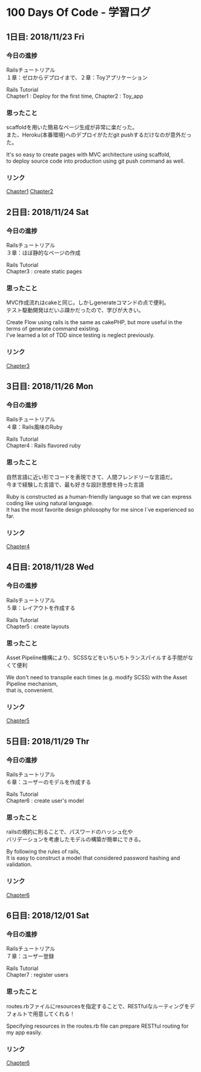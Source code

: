 # 100 Days Of Code - 学習ログ

## 1日目: 2018/11/23 Fri
### **今日の進捗**
Railsチュートリアル  
１章：ゼロからデプロイまで、２章：Toyアプリケーション

Rails Tutorial  
Chapter1 : Deploy for the first time, Chapter2 : Toy_app

### **思ったこと**
scaffoldを用いた簡易なページ生成が非常に楽だった。  
また、Heroku(本番環境)へのデプロイがただgit pushするだけなのが意外だった。

It's so easy to create pages with MVC architecture using scaffold,  
to deploy source code into production using git push command as well.

### **リンク**
[Chapter1](https://github.com/Natch/railstutorial_hello_app)
[Chapter2](https://github.com/Natch/railstutorial_toy_app)



## 2日目: 2018/11/24 Sat
### **今日の進捗**
Railsチュートリアル  
３章：ほぼ静的なページの作成

Rails Tutorial  
Chapter3 : create static pages

### **思ったこと**
MVC作成流れはcakeと同じ。しかしgenerateコマンドの点で便利。  
テスト駆動開発はだいぶ疎かだったので、学びが大きい。

Create Flow using rails is the same as cakePHP, but more useful in the terms of generate command existing.  
I've learned a lot of TDD since testing is neglect previously.

### **リンク**
[Chapter3](https://github.com/Natch/railstutorial_sample_app)



## 3日目: 2018/11/26 Mon
### **今日の進捗**
Railsチュートリアル  
４章：Rails風味のRuby

Rails Tutorial  
Chapter4 : Rails flavored ruby

### **思ったこと**
自然言語に近い形でコードを表現できて、人間フレンドリーな言語だ。  
今まで経験した言語で、最も好きな設計思想を持った言語

Ruby is constructed as a human-friendly language so that we can express coding like using natural language.  
It has the most favorite design philosophy for me since I`ve experienced so far.

### **リンク**
[Chapter4](https://github.com/Natch/railstutorial_sample_app)



## 4日目: 2018/11/28 Wed
### **今日の進捗**
Railsチュートリアル  
５章：レイアウトを作成する

Rails Tutorial  
Chapter5 : create layouts

### **思ったこと**
Asset Pipeline機構により、SCSSなどをいちいちトランスパイルする手間がなくて便利  

We don't need to transpile each times (e.g. modify SCSS) with the Asset Pipeline mechanism,  
that is, convenient.

### **リンク**
[Chapter5](https://github.com/Natch/railstutorial_sample_app)



## 5日目: 2018/11/29 Thr
### **今日の進捗**
Railsチュートリアル  
６章：ユーザーのモデルを作成する

Rails Tutorial  
Chapter6 : create user's model

### **思ったこと**
railsの規約に則ることで、パスワードのハッシュ化や  
バリデーションを考慮したモデルの構築が簡単にできる。

By following the rules of rails,  
It is easy to construct a model that considered password hashing and validation.

### **リンク**
[Chapter6](https://github.com/Natch/railstutorial_sample_app)



## 6日目: 2018/12/01 Sat
### **今日の進捗**
Railsチュートリアル  
７章：ユーザー登録

Rails Tutorial  
Chapter7 : register users

### **思ったこと**
routes.rbファイルにresourcesを指定することで、RESTfulなルーティングをデフォルトで用意してくれる！

Specifying resources in the routes.rb file can prepare RESTful routing for my app easily.

### **リンク**
[Chapter6](https://github.com/Natch/railstutorial_sample_app)